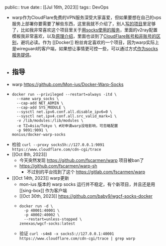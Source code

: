 public:: true
date:: [[Jul 16th, 2023]] 
tags:: DevOps

- warp作为CloudFlare免费的VPN服务深受大家喜爱，但如果要想在自己的vps服务上部署你要需要了解些东西，这里我就不介绍了，别人[写的项目](https://github.com/fscarmen/warp)里足够了，比如我非常喜欢这个项目里关于[用socks使用的服务](https://github.com/fscarmen/warp#%E6%8C%87%E5%AE%9A%E7%BD%91%E7%AB%99%E5%88%86%E6%B5%81%E5%88%B0-socks5-%E7%9A%84-xray-%E9%85%8D%E7%BD%AE%E6%A8%A1%E6%9D%BF-%E9%80%82%E7%94%A8%E4%BA%8E-warp-client-proxy-%E5%92%8C-wireproxy)，里面的v2ray配置模板我非常喜欢，以及[原理介绍](https://github.com/fscarmen/warp#warp%E5%8E%9F%E7%90%86)，里面也谈到了[CloudFlare账号和非账号的区别](https://github.com/fscarmen/warp#warp-license-%E5%8F%8A-id-%E8%8E%B7%E5%8F%96)，避坑必读。作为 [[Docker]] 粉丝肯定喜欢的一个项目，因为warp实际上是wireguard的客户端，如果想让事情更可控一些，可以通过方式[作为socks服务提供](https://github.com/Mon-ius/Docker-Warp-Socks)。
- ## 指导
- warp https://github.com/Mon-ius/Docker-Warp-Socks
- ```shell
  docker run --privileged --restart=always -itd \
    --name warp_socks \
    --cap-add NET_ADMIN \
    --cap-add SYS_MODULE \
    --sysctl net.ipv6.conf.all.disable_ipv6=0 \
    --sysctl net.ipv4.conf.all.src_valid_mark=1 \
    -v /lib/modules:/lib/modules \
    -e TZ=Asia/Tokyo \ #对申请warp没啥影响，可忽略配置
    -p 9091:9091 \
  monius/docker-warp-socks
  ```
- 检验 `curl --proxy socks5h://127.0.0.1:9091 https://www.cloudflare.com/cdn-cgi/trace`
- [[Oct 8th, 2023]]
	- 今天突然发现 https://github.com/fscarmen/warp 项目被ban了
	- https://github.com/fscarmen/warp-sh
		- 不过别的平台找到了这个 https://gitlab.com/fscarmen/warp
- [[Oct 14th, 2023]] warp更新
	- mon-ius 版本的 warp socks 运行并不稳定，有个新项目，并且还是用 [[sing-box]] 作为客户端
	- [[Oct 30th, 2023]] https://github.com/baby9/wgcf-socks-docker
	- ```shell
	  docker run -d \
	    -p 40001:40001 \
	    -p 40002:40002 \
	    --restart=unless-stopped \
	  zenexas/wgcf-socks:latest
	  ```
	- 验证 `curl -s4m8 -x socks5://127.0.0.1:40001 https://www.cloudflare.com/cdn-cgi/trace | grep warp`